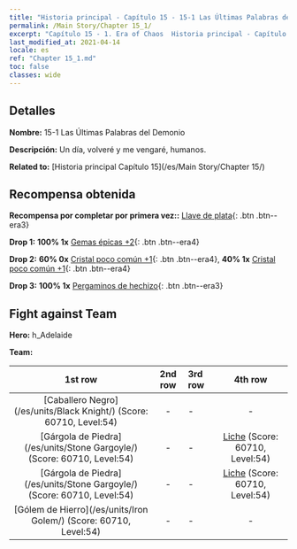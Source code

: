 ```yaml
---
title: "Historia principal - Capítulo 15 - 15-1 Las Últimas Palabras del Demonio"
permalink: /Main Story/Chapter 15_1/
excerpt: "Capítulo 15 - 1. Era of Chaos  Historia principal - Capítulo 15_1. 15-1 Las Últimas Palabras del Demonio"
last_modified_at: 2021-04-14
locale: es
ref: "Chapter 15_1.md"
toc: false
classes: wide
---
```


## Detalles

 **Nombre:** 15-1 Las Últimas Palabras del Demonio

 **Descripción:** Un día, volveré y me vengaré, humanos.

 **Related to:** [Historia principal Capítulo 15](/es/Main Story/Chapter 15/)

## Recompensa obtenida

 **Recompensa por completar por primera vez::** [Llave de plata](/es/Items/con_693/){: .btn .btn--era3}

 **Drop 1:** **100% 1x** [Gemas épicas +2](/es/Items/mat_51/){: .btn .btn--era4}

 **Drop 2:** **60% 0x** [Cristal poco común +1](/es/Items/mat_45/){: .btn .btn--era4}, **40% 1x** [Cristal poco común +1](/es/Items/mat_45/){: .btn .btn--era4}

 **Drop 3:** **100% 1x** [Pergaminos de hechizo](/es/Items/con_694/){: .btn .btn--era3}


## Fight against Team
 **Hero:** h_Adelaide

 **Team:**


  | 1st row | 2nd row | 3rd row | 4th row |
  |:----:|:----:|:----|:----:|
  | [Caballero Negro](/es/units/Black Knight/) (Score: 60710, Level:54)  | - | - | - |
  | [Gárgola de Piedra](/es/units/Stone Gargoyle/) (Score: 60710, Level:54)  | - | - | [Liche](/es/units/Lich/) (Score: 60710, Level:54)  |
  | [Gárgola de Piedra](/es/units/Stone Gargoyle/) (Score: 60710, Level:54)  | - | - | [Liche](/es/units/Lich/) (Score: 60710, Level:54)  |
  | [Gólem de Hierro](/es/units/Iron Golem/) (Score: 60710, Level:54)  | - | - | - |


